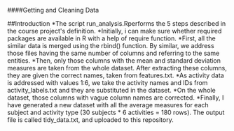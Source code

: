 ####Getting and Cleaning Data


##Introduction
*The script run_analysis.Rperforms the 5 steps described in the course project's definition.
*Initially, i can make sure whether required packages are available in R with a help of require function. 
*First, all the similar data is merged using the rbind() function. By similar, we address those files having the same number of columns and referring to the same entities.
*Then, only those columns with the mean and standard deviation measures are taken from the whole dataset. After extracting these columns, they are given the correct names, taken from features.txt.
*As activity data is addressed with values 1:6, we take the activity names and IDs from activity_labels.txt and they are substituted in the dataset.
*On the whole dataset, those columns with vague column names are corrected.
*Finally, I have generated a new dataset with all the average measures for each subject and activity type (30 subjects * 6 activities = 180 rows). The output file is called tidy_data.txt, and uploaded to this repository.
